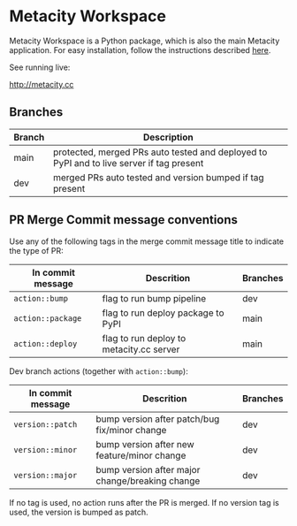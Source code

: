 # Metacity Workspace

Metacity Workspace is a Python package, which is also the main Metacity application. For easy installation, follow the instructions described [here](https://github.com/MetacitySuite/Metacity-Guide).

See running live:

http://metacity.cc

## Branches
| Branch | Description |
| ------ | ----------- |
| main   | protected, merged PRs auto tested and deployed to PyPI and to live server if tag present |
| dev    | merged PRs auto tested and version bumped if tag present |


## PR Merge Commit message conventions
Use any of the following tags in the merge commit message title to indicate the type of PR:

| In commit message | Descrition | Branches |
| ---------------------- | ----------- | ------- |
| `action::bump` | flag to run bump pipeline | dev |
| `action::package` | flag to run deploy package to PyPI | main |
| `action::deploy` | flag to run deploy to metacity.cc server | main |

Dev branch actions (together with `action::bump`):

| In commit message | Descrition | Branches |
| ---------------------- | ----------- | ------- |
| `version::patch` | bump version after patch/bug fix/minor change | dev |
| `version::minor` | bump version after new feature/minor change | dev |
| `version::major` | bump version after major change/breaking change | dev |

If no tag is used, no action runs after the PR is merged. If no version tag is used, the version is bumped as patch.